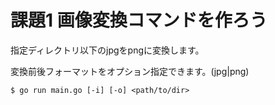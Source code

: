 # 課題1 画像変換コマンドを作ろう

指定ディレクトリ以下のjpgをpngに変換します。

変換前後フォーマットをオプション指定できます。(jpg|png)

```
$ go run main.go [-i] [-o] <path/to/dir>
```
